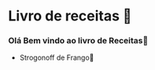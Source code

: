# Livro de receitas :bookmark:



### Olá Bem vindo ao livro de Receitas:book:

- Strogonoff de Frango:chicken:

  





